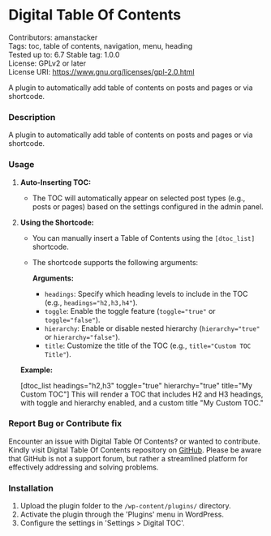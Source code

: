 # Digital Table Of Contents
Contributors: amanstacker  
Tags: toc, table of contents, navigation, menu, heading   
Tested up to: 6.7
Stable tag: 1.0.0  
License: GPLv2 or later  
License URI: https://www.gnu.org/licenses/gpl-2.0.html  

A plugin to automatically add table of contents on posts and pages or via shortcode.

### Description

A plugin to automatically add table of contents on posts and pages or via shortcode.

### Usage

1. **Auto-Inserting TOC:**

   - The TOC will automatically appear on selected post types (e.g., posts or pages) based on the settings configured in the admin panel.

2. **Using the Shortcode:**

   - You can manually insert a Table of Contents using the `[dtoc_list]` shortcode. 
   - The shortcode supports the following arguments:
   
     **Arguments:**
     - `headings`: Specify which heading levels to include in the TOC (e.g., `headings="h2,h3,h4"`).
     - `toggle`: Enable the toggle feature (`toggle="true"` or `toggle="false"`).
     - `hierarchy`: Enable or disable nested hierarchy (`hierarchy="true"` or `hierarchy="false"`).
     - `title`: Customize the title of the TOC (e.g., `title="Custom TOC Title"`).

   **Example:**
   
	[dtoc_list headings="h2,h3" toggle="true" hierarchy="true" title="My Custom TOC"]
	This will render a TOC that includes H2 and H3 headings, with toggle and hierarchy enabled, and a custom title "My Custom TOC."

### Report Bug or Contribute fix

Encounter an issue with Digital Table Of Contents? or wanted to contribute. Kindly visit Digital Table Of Contents repository on [GitHub](https://github.com/amanstacker/digital-table-of-contents). Please be aware that GitHub is not a support forum, but rather a streamlined platform for effectively addressing and solving problems.

### Installation

1. Upload the plugin folder to the `/wp-content/plugins/` directory.
2. Activate the plugin through the 'Plugins' menu in WordPress.
3. Configure the settings in 'Settings > Digital TOC'.